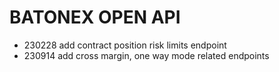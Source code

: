 # BATONEX OPEN API

- 230228 add contract position risk limits endpoint
- 230914 add cross margin, one way mode related endpoints